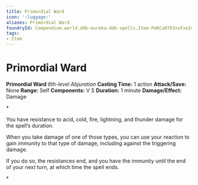 ```yaml
---
title: Primordial Ward
icon: ':luggage:'
aliases: Primordial Ward
foundryId: Compendium.world.ddb-eureka-ddb-spells.Item.PeKCu0763xvFxeIm
tags:
- Item
---
```


# Primordial Ward

**Primordial Ward**
_6th-level Abjuration_
**Casting Time:** 1 action
**Attack/Save:** None
**Range:** Self
**Components:** V S
**Duration:** 1 minute
**Damage/Effect:** Damage

*<p>You have resistance to acid, cold, fire, lightning, and thunder damage for the spell’s duration.

When you take damage of one of those types, you can use your reaction to gain immunity to that type of damage, including against the triggering damage.

If you do so, the resistances end, and you have the immunity until the end of your next turn, at which time the spell ends.</p>*